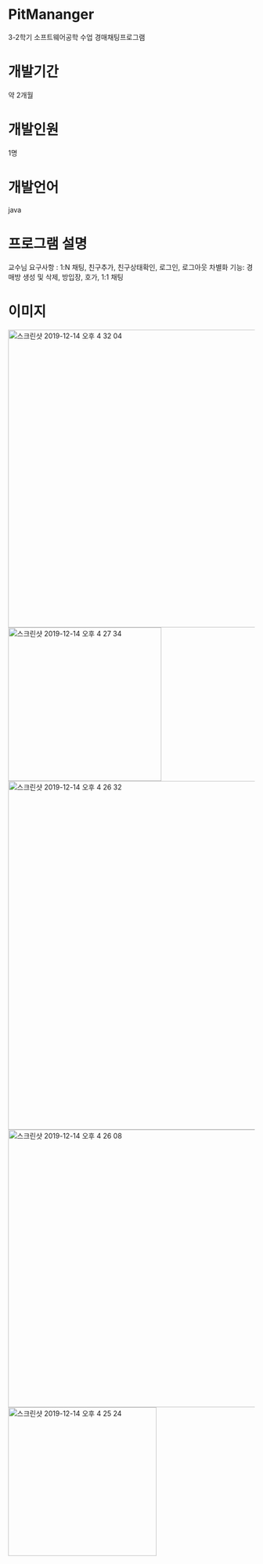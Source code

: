 # PitMananger
 3-2학기 소프트웨어공학 수업 경매채팅프로그램
# 개발기간
 약 2개월
# 개발인원
 1명
# 개발언어
 java
# 프로그램 설명
 교수님 요구사항 : 1:N 채팅, 친구추가, 친구상태확인, 로그인, 로그아웃
 차별화 기능: 경매방 생성 및 삭제, 방입장, 호가, 1:1 채팅
# 이미지
<img width="607" alt="스크린샷 2019-12-14 오후 4 32 04" src="https://user-images.githubusercontent.com/57618897/70845226-585f0400-1e8f-11ea-8c08-0d43f4836c73.png">
<img width="313" alt="스크린샷 2019-12-14 오후 4 27 34" src="https://user-images.githubusercontent.com/57618897/70845227-585f0400-1e8f-11ea-9490-050dfaf21b55.png">
<img width="711" alt="스크린샷 2019-12-14 오후 4 26 32" src="https://user-images.githubusercontent.com/57618897/70845228-585f0400-1e8f-11ea-8b0a-d5d0bf890c6e.png">
<img width="566" alt="스크린샷 2019-12-14 오후 4 26 08" src="https://user-images.githubusercontent.com/57618897/70845229-58f79a80-1e8f-11ea-8d31-8d6c6ba70798.png">
<img width="303" alt="스크린샷 2019-12-14 오후 4 25 24" src="https://user-images.githubusercontent.com/57618897/70845230-58f79a80-1e8f-11ea-85bf-c46473321ec8.png">



 
 
